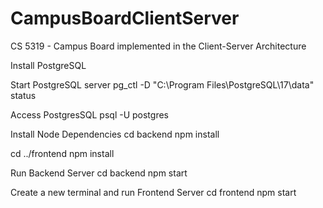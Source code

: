 # CampusBoardClientServer
CS 5319 - Campus Board implemented in the Client-Server Architecture

Install PostgreSQL

Start PostgreSQL server
pg_ctl -D "C:\Program Files\PostgreSQL\17\data" status

Access PostgresSQL
psql -U postgres

Install Node Dependencies
cd backend
npm install

cd ../frontend
npm install

Run Backend Server
cd backend
npm start

Create a new terminal and run Frontend Server
cd frontend
npm start